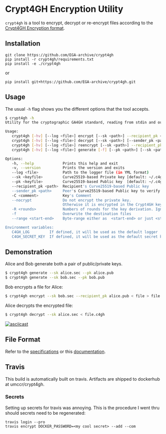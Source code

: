 # Crypt4GH Encryption Utility

`crypt4gh` is a tool to encrypt, decrypt or re-encrypt files
according to the [Crypt4GH Encryption format](specs).

## Installation

```
git clone https://github.com/EGA-archive/crypt4gh
pip install -r crypt4gh/requirements.txt
pip install -e ./crypt4gh
```

or

```
pip install git+https://github.com/EGA-archive/crypt4gh.git
```

## Usage

The usual `-h` flag shows you the different options that the tool accepts.

```bash
$ crypt4gh -h
Utility for the cryptographic GA4GH standard, reading from stdin and outputting to stdout.

Usage:
   crypt4gh [-hv] [--log <file>] encrypt [--sk <path>] --recipient_pk <path>
   crypt4gh [-hv] [--log <file>] decrypt [--sk <path>] [--sender_pk <path>] [--range <start-end>]
   crypt4gh [-hv] [--log <file>] reencrypt [--sk <path>] --recipient_pk <path> [--sender_public_key <path>]
   crypt4gh [-hv] [--log <file>] generate [-f] [--pk <path>] [--sk <path>] [--nocrypt] [-C <comment>] [-R <rounds>]

Options:
   -h, --help             Prints this help and exit
   -v, --version          Prints the version and exits
   --log <file>           Path to the logger file (in YML format)
   --sk <keyfile>         Curve25519-based Private key [default: ~/.c4gh/key]
   --pk <keyfile>         Curve25519-based Public key  [default: ~/.c4gh/key.pub]
   --recipient_pk <path>  Recipient's Curve25519-based Public key
   --sender_pk <path>     Peer's Curve25519-based Public key to verify provenance (aka, signature)
   -C <comment>           Key's Comment
   --nocrypt              Do not encrypt the private key.
                          Otherwise it is encrypted in the Crypt4GH key format
   -R <rounds>            Numbers of rounds for the key derivation. Ignore it to use the defaults.
   -f                     Overwrite the destination files
   --range <start-end>    Byte-range either as  <start-end> or just <start>.

Environment variables:
   C4GH_LOG         If defined, it will be used as the default logger
   C4GH_SECRET_KEY  If defined, it will be used as the default secret key (ie --sk ${C4GH_SECRET_KEY})
```

## Demonstration

Alice and Bob generate both a pair of public/private keys.

```bash
$ crypt4gh generate --sk alice.sec --pk alice.pub
$ crypt4gh generate --sk bob.sec --pk bob.pub
```

Bob encrypts a file for Alice:

```bash
$ crypt4gh encrypt --sk bob.sec --recipient_pk alice.pub < file > file.c4gh
```

Alice decrypts the encrypted file:

```bash
$ crypt4gh decrypt --sk alice.sec < file.c4gh
```

[![asciicast](https://asciinema.org/a/JtctM4ATUBpGM3oQqbQ2Sr6B4.svg)](https://asciinema.org/a/JtctM4ATUBpGM3oQqbQ2Sr6B4)

## File Format

Refer to the [specifications](docs/static/crypt4gh.pdf) or this [documentation](https://crypt4gh.readthedocs.io/en/latest/encryption.html).

## Travis
This build is automatically built on travis. Artifacts are shipped to dockerhub at umccr/crypt4gh. 

### Secrets
Setting up secrets for travis was annoying. This is the procedure I went thru should secrets need to be regenerated:

```
travis login --pro
travis encrypt DOCKER_PASSWORD=<my cool secret> --add --com
```


